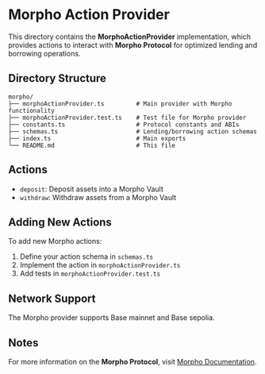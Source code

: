 # Morpho Action Provider

This directory contains the **MorphoActionProvider** implementation, which provides actions to interact with **Morpho Protocol** for optimized lending and borrowing operations.

## Directory Structure

```
morpho/
├── morphoActionProvider.ts         # Main provider with Morpho functionality
├── morphoActionProvider.test.ts    # Test file for Morpho provider
├── constants.ts                    # Protocol constants and ABIs
├── schemas.ts                      # Lending/borrowing action schemas
├── index.ts                        # Main exports
└── README.md                       # This file
```

## Actions

- `deposit`: Deposit assets into a Morpho Vault
- `withdraw`: Withdraw assets from a Morpho Vault

## Adding New Actions

To add new Morpho actions:

1. Define your action schema in `schemas.ts`
2. Implement the action in `morphoActionProvider.ts`
3. Add tests in `morphoActionProvider.test.ts`

## Network Support

The Morpho provider supports Base mainnet and Base sepolia.

## Notes

For more information on the **Morpho Protocol**, visit [Morpho Documentation](https://docs.morpho.org/).
